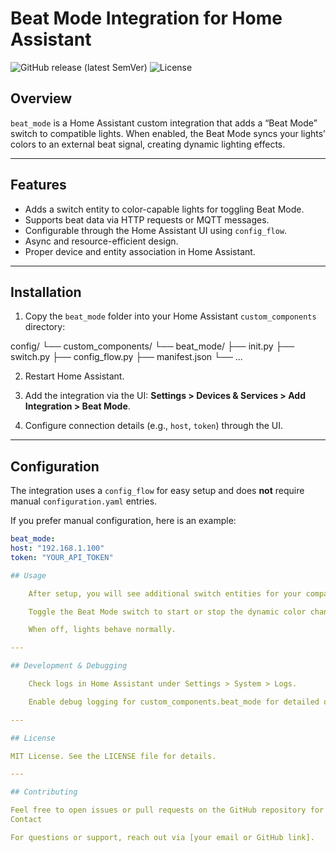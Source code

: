 # Beat Mode Integration for Home Assistant

![GitHub release (latest SemVer)](https://img.shields.io/github/v/release/your-username/beat_mode)
![License](https://img.shields.io/github/license/your-username/beat_mode)

## Overview

`beat_mode` is a Home Assistant custom integration that adds a “Beat Mode” switch to compatible lights.
When enabled, the Beat Mode syncs your lights’ colors to an external beat signal, creating dynamic lighting effects.

---

## Features

- Adds a switch entity to color-capable lights for toggling Beat Mode.
- Supports beat data via HTTP requests or MQTT messages.
- Configurable through the Home Assistant UI using `config_flow`.
- Async and resource-efficient design.
- Proper device and entity association in Home Assistant.

---

## Installation

1. Copy the `beat_mode` folder into your Home Assistant `custom_components` directory:

config/
└── custom_components/
└── beat_mode/
├── init.py
├── switch.py
├── config_flow.py
├── manifest.json
└── ...

2. Restart Home Assistant.

3. Add the integration via the UI: **Settings > Devices & Services > Add Integration > Beat Mode**.

4. Configure connection details (e.g., `host`, `token`) through the UI.

---

## Configuration

The integration uses a `config_flow` for easy setup and does **not** require manual `configuration.yaml` entries.

If you prefer manual configuration, here is an example:

```yaml
beat_mode:
host: "192.168.1.100"
token: "YOUR_API_TOKEN"

## Usage

    After setup, you will see additional switch entities for your compatible lights.

    Toggle the Beat Mode switch to start or stop the dynamic color changes synced to the beat.

    When off, lights behave normally.

---

## Development & Debugging

    Check logs in Home Assistant under Settings > System > Logs.

    Enable debug logging for custom_components.beat_mode for detailed output.

---

## License

MIT License. See the LICENSE file for details.

---

## Contributing

Feel free to open issues or pull requests on the GitHub repository for bugs, features, or improvements.
Contact

For questions or support, reach out via [your email or GitHub link].